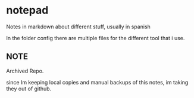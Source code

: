 # notepad
Notes in markdown about different stuff, usually in spanish

In the folder config there are multiple files for the different tool that i use.

## NOTE

Archived Repo.

since Im keeping local copies and manual backups of this notes, im taking they out of github.

